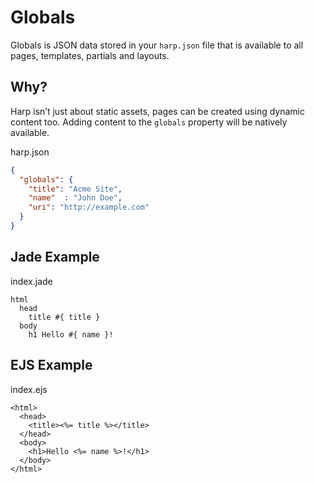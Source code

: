 # Globals

Globals is JSON data stored in your `harp.json` file that is available to all pages, templates, partials and layouts.

## Why?

Harp isn’t just about static assets, pages can be created using dynamic content too. Adding content to the `globals` property will be natively available.

<!--

## Globals, before Harp v0.9.0

As of Harp v0.9.0, using global variables has been simplified. You can check which version of Harp you are running with `harp -V`. If it is not `0.9.0` or higher, please upgrade using `sudo npm upgrade -g harp`. Now, instead of referencing `globals.title`, simply reference `title`, as in the following example:

-->

harp.json

```json
{
  "globals": {
    "title": "Acme Site",
    "name"  : "John Doe",
    "uri": "http://example.com"
  }
}
```

## Jade Example

index.jade

```jade
html
  head
    title #{ title }
  body
    h1 Hello #{ name }!
```

## EJS Example

index.ejs

```ejs
<html>
  <head>
    <title><%= title %></title>
  </head>
  <body>
    <h1>Hello <%= name %>!</h1>
  </body>
</html>
```
